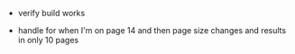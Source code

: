 * verify build works

* handle for when I'm on page 14 and then page size changes and results in only 10 pages
